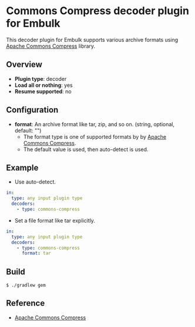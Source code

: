 # Commons Compress decoder plugin for Embulk

This decoder plugin for Embulk supports various archive formats using [Apache Commons Compress](http://commons.apache.org/proper/commons-compress/) library.

## Overview

* **Plugin type**: decoder
* **Load all or nothing**: yes
* **Resume supported**: no

## Configuration

- **format**: An archive format like tar, zip, and so on. (string, optional, default: "")
  - The format type is one of supported formats by by [Apache Commons Compress](http://commons.apache.org/proper/commons-compress/).
  - The default value is used, then auto-detect is used.

## Example

- Use auto-detect.
```yaml
in:
  type: any input plugin type
  decoders:
    - type: commons-compress
```

- Set a file format like tar explicitly.
```yaml
in:
  type: any input plugin type
  decoders:
    - type: commons-compress
      format: tar
```

## Build

```
$ ./gradlew gem
```

## Reference

- [Apache Commons Compress](http://commons.apache.org/proper/commons-compress/)


